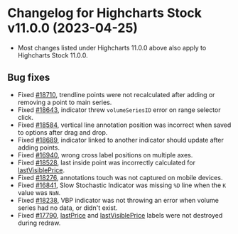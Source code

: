# Changelog for Highcharts Stock v11.0.0 (2023-04-25)

- Most changes listed under Highcharts 11.0.0 above also apply to Highcharts Stock 11.0.0.

## Bug fixes
- Fixed [#18710](https://github.com/highcharts/highcharts/issues/18710), trendline points were not recalculated after adding or removing a point to main series.
- Fixed [#18643](https://github.com/highcharts/highcharts/issues/18643), indicator threw `volumeSeriesID` error on range selector click.
- Fixed [#18584](https://github.com/highcharts/highcharts/issues/18584), vertical line annotation position was incorrect when saved to options after drag and drop.
- Fixed [#18689](https://github.com/highcharts/highcharts/issues/18689), indicator linked to another indicator should update after adding points.
- Fixed [#16940](https://github.com/highcharts/highcharts/issues/16940), wrong cross label positions on multiple axes.
- Fixed [#18528](https://github.com/highcharts/highcharts/issues/18528), last inside point was incorrectly calculated for [lastVisiblePrice](https://api.highcharts.com/highstock/plotOptions.series.lastVisiblePrice).
- Fixed [#18276](https://github.com/highcharts/highcharts/issues/18276), annotations touch was not captured on mobile devices.
- Fixed [#16841](https://github.com/highcharts/highcharts/issues/16841), Slow Stochastic Indicator was missing `%D` line when the `K` value was `NaN`.
- Fixed [#18238](https://github.com/highcharts/highcharts/issues/18238), VBP indicator was not throwing an error when volume series had no data, or didn't exist.
- Fixed [#17790](https://github.com/highcharts/highcharts/issues/17790), [lastPrice](https://api.highcharts.com/highstock/plotOptions.series.lastPrice) and [lastVisiblePrice](https://api.highcharts.com/highstock/plotOptions.series.lastVisiblePrice) labels were not destroyed during redraw.
